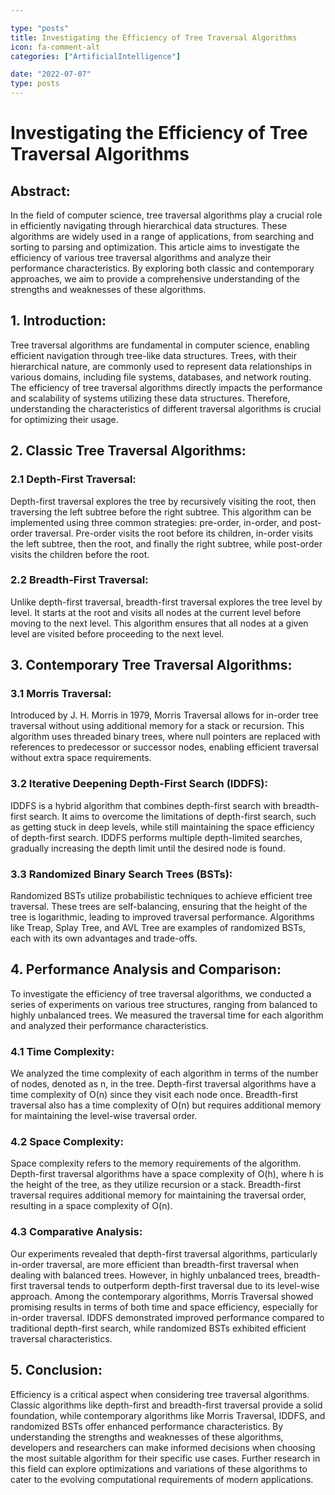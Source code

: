 ```yaml
---

type: "posts"
title: Investigating the Efficiency of Tree Traversal Algorithms
icon: fa-comment-alt
categories: ["ArtificialIntelligence"]

date: "2022-07-07"
type: posts
---
```





# Investigating the Efficiency of Tree Traversal Algorithms

## Abstract:
In the field of computer science, tree traversal algorithms play a crucial role in efficiently navigating through hierarchical data structures. These algorithms are widely used in a range of applications, from searching and sorting to parsing and optimization. This article aims to investigate the efficiency of various tree traversal algorithms and analyze their performance characteristics. By exploring both classic and contemporary approaches, we aim to provide a comprehensive understanding of the strengths and weaknesses of these algorithms.

## 1. Introduction:
Tree traversal algorithms are fundamental in computer science, enabling efficient navigation through tree-like data structures. Trees, with their hierarchical nature, are commonly used to represent data relationships in various domains, including file systems, databases, and network routing. The efficiency of tree traversal algorithms directly impacts the performance and scalability of systems utilizing these data structures. Therefore, understanding the characteristics of different traversal algorithms is crucial for optimizing their usage.

## 2. Classic Tree Traversal Algorithms:
### 2.1 Depth-First Traversal: 
Depth-first traversal explores the tree by recursively visiting the root, then traversing the left subtree before the right subtree. This algorithm can be implemented using three common strategies: pre-order, in-order, and post-order traversal. Pre-order visits the root before its children, in-order visits the left subtree, then the root, and finally the right subtree, while post-order visits the children before the root.

### 2.2 Breadth-First Traversal: 
Unlike depth-first traversal, breadth-first traversal explores the tree level by level. It starts at the root and visits all nodes at the current level before moving to the next level. This algorithm ensures that all nodes at a given level are visited before proceeding to the next level.

## 3. Contemporary Tree Traversal Algorithms:
### 3.1 Morris Traversal:
Introduced by J. H. Morris in 1979, Morris Traversal allows for in-order tree traversal without using additional memory for a stack or recursion. This algorithm uses threaded binary trees, where null pointers are replaced with references to predecessor or successor nodes, enabling efficient traversal without extra space requirements.

### 3.2 Iterative Deepening Depth-First Search (IDDFS):
IDDFS is a hybrid algorithm that combines depth-first search with breadth-first search. It aims to overcome the limitations of depth-first search, such as getting stuck in deep levels, while still maintaining the space efficiency of depth-first search. IDDFS performs multiple depth-limited searches, gradually increasing the depth limit until the desired node is found.

### 3.3 Randomized Binary Search Trees (BSTs):
Randomized BSTs utilize probabilistic techniques to achieve efficient tree traversal. These trees are self-balancing, ensuring that the height of the tree is logarithmic, leading to improved traversal performance. Algorithms like Treap, Splay Tree, and AVL Tree are examples of randomized BSTs, each with its own advantages and trade-offs.

## 4. Performance Analysis and Comparison:
To investigate the efficiency of tree traversal algorithms, we conducted a series of experiments on various tree structures, ranging from balanced to highly unbalanced trees. We measured the traversal time for each algorithm and analyzed their performance characteristics.

### 4.1 Time Complexity:
We analyzed the time complexity of each algorithm in terms of the number of nodes, denoted as n, in the tree. Depth-first traversal algorithms have a time complexity of O(n) since they visit each node once. Breadth-first traversal also has a time complexity of O(n) but requires additional memory for maintaining the level-wise traversal order.

### 4.2 Space Complexity:
Space complexity refers to the memory requirements of the algorithm. Depth-first traversal algorithms have a space complexity of O(h), where h is the height of the tree, as they utilize recursion or a stack. Breadth-first traversal requires additional memory for maintaining the traversal order, resulting in a space complexity of O(n).

### 4.3 Comparative Analysis:
Our experiments revealed that depth-first traversal algorithms, particularly in-order traversal, are more efficient than breadth-first traversal when dealing with balanced trees. However, in highly unbalanced trees, breadth-first traversal tends to outperform depth-first traversal due to its level-wise approach. Among the contemporary algorithms, Morris Traversal showed promising results in terms of both time and space efficiency, especially for in-order traversal. IDDFS demonstrated improved performance compared to traditional depth-first search, while randomized BSTs exhibited efficient traversal characteristics.

## 5. Conclusion:
Efficiency is a critical aspect when considering tree traversal algorithms. Classic algorithms like depth-first and breadth-first traversal provide a solid foundation, while contemporary algorithms like Morris Traversal, IDDFS, and randomized BSTs offer enhanced performance characteristics. By understanding the strengths and weaknesses of these algorithms, developers and researchers can make informed decisions when choosing the most suitable algorithm for their specific use cases. Further research in this field can explore optimizations and variations of these algorithms to cater to the evolving computational requirements of modern applications.